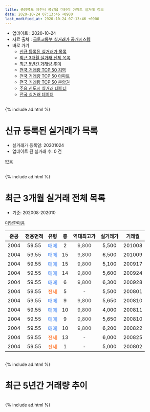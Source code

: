```yaml
---
title: 충청북도 제천시 봉양읍 미당리 아파트 실거래 정보
date: 2020-10-24 07:13:46 +0900
last_modified_at: 2020-10-24 07:13:46 +0900
---
```


* 업데이트 : 2020-10-24
* 자료 출처 : [국토교통부 실거래가 공개시스템](http://rt.molit.go.kr)
* 바로 가기
    * [신규 등록된 실거래가 목록](#신규-등록된-실거래가-목록)
    * [최근 3개월 실거래 전체 목록](#최근-3개월-실거래-전체-목록)
    * [최근 5년간 거래량 추이](#최근-5년간-거래량-추이)
    * [전국 거래량 TOP 50 지역](https://inasie.github.io/apt-trade-info/최근-3개월-전국에서-가장-거래가-많이-발생한-지역)
    * [전국 거래량 TOP 50 아파트](https://inasie.github.io/apt-trade-info/최근-3개월-전국에서-가장-거래가-많이-발생한-아파트)
    * [전국 거래량 TOP 50 분양권](https://inasie.github.io/apt-trade-info/최근-3개월-전국에서-가장-거래가-많이-발생한-분양권)
    * [주요 신도시 실거래 데이터](https://inasie.github.io/apt-trade-info/주요-신도시)
    * [전국 실거래 데이터](https://inasie.github.io/apt-trade-info/전국)
<br>
{% include ad.html %}
<br>

# 신규 등록된 실거래가 목록
* 실거래가 등록일: 20201024
* 업데이트 된 실거래 수: 0 건

없음

<br>
{% include ad.html %}
<br>

# 최근 3개월 실거래 전체 목록
* 기준: 202008-202010


[미당한마음](https://search.naver.com/search.naver?query=%EC%B6%A9%EC%B2%AD%EB%B6%81%EB%8F%84+%EC%A0%9C%EC%B2%9C%EC%8B%9C+%EB%B4%89%EC%96%91%EC%9D%8D+%EB%AF%B8%EB%8B%B9%EB%A6%AC+%EB%AF%B8%EB%8B%B9%ED%95%9C%EB%A7%88%EC%9D%8C)

|준공|전용면적|유형|층|역대최고가|실거래가|거래월|
|:---:|:---:|:---:|:---:|:---:|:---:|:---:|
|2004|59.55|<span style="color:#4285f3">매매</span>|2|<span style="color:#444444">9,800</span>|5,500|201008|
|2004|59.55|<span style="color:#4285f3">매매</span>|15|<span style="color:#444444">9,800</span>|6,500|201009|
|2004|59.55|<span style="color:#4285f3">매매</span>|15|<span style="color:#444444">9,800</span>|5,100|200917|
|2004|59.55|<span style="color:#4285f3">매매</span>|14|<span style="color:#444444">9,800</span>|5,600|200924|
|2004|59.55|<span style="color:#4285f3">매매</span>|6|<span style="color:#444444">9,800</span>|6,300|200928|
|2004|59.55|<span style="color:#ff5a00">전세</span>|5|<span style="color:#444444">-</span>|5,500|200801|
|2004|59.55|<span style="color:#4285f3">매매</span>|9|<span style="color:#444444">9,800</span>|5,650|200810|
|2004|59.55|<span style="color:#4285f3">매매</span>|10|<span style="color:#444444">9,800</span>|4,000|200811|
|2004|59.55|<span style="color:#4285f3">매매</span>|9|<span style="color:#444444">9,800</span>|5,650|200810|
|2004|59.55|<span style="color:#4285f3">매매</span>|10|<span style="color:#444444">9,800</span>|6,200|200822|
|2004|59.55|<span style="color:#ff5a00">전세</span>|13|<span style="color:#444444">-</span>|6,000|200825|
|2004|59.55|<span style="color:#ff5a00">전세</span>|1|<span style="color:#444444">-</span>|5,000|200802|


<br>
{% include ad.html %}
<br>

# 최근 5년간 거래량 추이


<div style="width:100%;">
    <canvas id="deal_progress" height="200"></canvas>
</div>

<script>
new Chart(document.getElementById("deal_progress"), {
    type: 'line',
    data: {
        labels: ['201510','201511','201512','201601','201602','201603','201604','201605','201606','201607','201608','201609','201610','201611','201612','201701','201702','201703','201704','201705','201706','201707','201708','201709','201710','201711','201712','201801','201802','201803','201804','201805','201806','201807','201808','201809','201810','201811','201812','201901','201902','201903','201904','201905','201906','201907','201908','201909','201910','201911','201912','202001','202002','202003','202004','202005','202006','202007','202008','202009','202010'],
        datasets: [{
            label: '매매',
            pointRadius: 1,
            data: [3, 3, 2, 4, 2, 4, 3, 3, 3, 5, 2, 1, 6, 2, 0, 1, 0, 1, 4, 4, 3, 4, 3, 4, 1, 3, 1, 3, 1, 2, 2, 8, 2, 3, 1, 2, 2, 0, 6, 2, 4, 2, 1, 6, 1, 4, 4, 4, 4, 6, 5, 2, 15, 1, 5, 4, 5, 2, 4, 3, 2],
            borderColor: "rgba(255, 201, 14, 1)",
            backgroundColor: "rgba(255, 201, 14, 0.5)",
            fill: false,
            lineTension: 0
        },{
            label: '전월세',
            pointRadius: 1,
            data: [3, 3, 4, 1, 1, 4, 1, 2, 2, 1, 2, 1, 0, 3, 4, 3, 1, 5, 2, 5, 0, 1, 1, 0, 2, 1, 2, 1, 3, 5, 1, 4, 3, 0, 2, 1, 2, 0, 0, 2, 3, 1, 0, 4, 1, 2, 3, 1, 4, 2, 1, 2, 2, 1, 1, 2, 2, 2, 3, 0, 0],
            borderColor: "rgba(0, 141, 185, 1)",
            backgroundColor: "rgba(0, 141, 185, 0.5)",
            fill: false,
            lineTension: 0
        }
        ]
    },
    options: {
        responsive: true,
        title: {
            display: false
        },
        tooltips: {
            mode: 'index',
            intersect: false
        },
        hover: {
            mode: 'nearest',
            intersect: true
        },
        scales: {
            xAxes: [{
                display: true,
                scaleLabel: {
                    display: true,
                    labelString: '년/월'
                }
            }],
            yAxes: [{
                display: true,
                ticks: {
                    suggestedMin: 0,
                },
                scaleLabel: {
                    display: true,
                    labelString: '실거래 수'
                }
            }]
        }
    }
});

</script>


<br>
{% include ad.html %}
<br>

